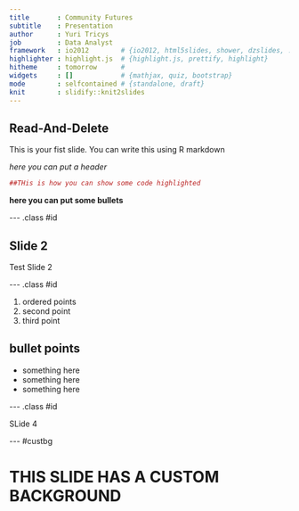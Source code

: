 ```yaml
---
title       : Community Futures
subtitle    : Presentation
author      : Yuri Tricys
job         : Data Analyst
framework   : io2012        # {io2012, html5slides, shower, dzslides, ...}
highlighter : highlight.js  # {highlight.js, prettify, highlight}
hitheme     : tomorrow      #
widgets     : []            # {mathjax, quiz, bootstrap}
mode        : selfcontained # {standalone, draft}
knit        : slidify::knit2slides
---
```


<!-- Limit image width and height -->
<style type='text/css'>
img {
    max-height: 560px;
    max-width: 964px;
}
</style>

<!-- Center image on slide -->
<script src="http://ajax.aspnetcdn.com/ajax/jQuery/jquery-1.7.min.js"></script>
<script type='text/javascript'>
$(function() {
    $("p:has(img)").addClass('centered');
});
</script>


## Read-And-Delete

This is your fist slide. You can write this using R markdown

*here you can put a header*


```r
##THis is how you can show some code highlighted
```
**here you can put some bullets**


--- .class #id

## Slide 2


Test Slide 2

--- .class #id

1. ordered points
2. second point
3. third point

## bullet points

* something here
* something here
* something here


--- .class #id

SLide 4

--- #custbg

<style>
#custbg {
  background-image:url(bigdata.png);
  background-repeat: no-repeat;
  background-position: center center;
  background-size: cover;
  color:white;

}
</style>


#
#
#
#
#
#
#
#
# THIS SLIDE HAS A CUSTOM BACKGROUND




<!-- use this to insert and image -->
<!-- ![width](bigdata.png) -->
